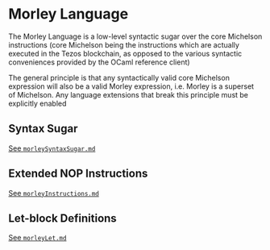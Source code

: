<!--

© 2019 Tocqueville Group

SPDX-License-Identifier: AGPL-3.0-or-later

-->


# Morley Language

The Morley Language is a low-level syntactic sugar over the core Michelson
instructions (core Michelson being the instructions which are actually executed
in the Tezos blockchain, as opposed to the various syntactic conveniences
provided by the OCaml reference client)

The general principle is that any syntactically valid core Michelson expression
will also be a valid Morley expression, i.e. Morley is a superset of
Michelson. Any language extensions that break this principle must be explicitly
enabled

## Syntax Sugar

[See `morleySyntaxSugar.md`](./morleySyntaxSugar.md)

## Extended NOP Instructions

[See `morleyInstructions.md`](./morleyInstructions.md)

## Let-block Definitions

[See `morleyLet.md`](./morleyLet.md)

